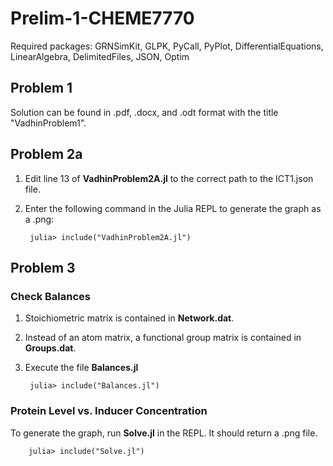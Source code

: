 # Prelim-1-CHEME7770
Required packages: GRNSimKit, GLPK, PyCall, PyPlot, DifferentialEquations, LinearAlgebra, DelimitedFiles, JSON, Optim

## Problem 1
Solution can be found in .pdf, .docx, and .odt format with the title "VadhinProblem1".

## Problem 2a
1. Edit line 13 of **VadhinProblem2A.jl** to the correct path to the ICT1.json file. 
2. Enter the following command in the Julia REPL to generate the graph as a .png:
	
		julia> include("VadhinProblem2A.jl")
 
## Problem 3
### Check Balances
1. Stoichiometric matrix is contained in **Network.dat**.
2. Instead of an atom matrix, a functional group matrix is contained in **Groups.dat**.
3. Execute the file **Balances.jl**

		julia> include("Balances.jl")
		
### Protein Level vs. Inducer Concentration
To generate the graph, run **Solve.jl** in the REPL. It should return a .png file.

		julia> include("Solve.jl")
